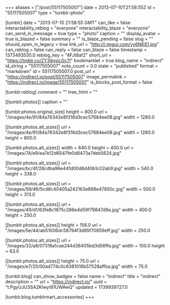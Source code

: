 +++
aliases = ["/post/55117505007"]
date = 2013-07-10T21:58:55Z
id = "55117505007"
type = "tumblr-photo"

[tumblr]
date = "2013-07-10 21:58:55 GMT"
can_like = false
interactability_reblog = "everyone"
interactability_blaze = "everyone"
can_send_in_message = true
type = "photo"
caption = ""
display_avatar = true
is_blazed = false
summary = ""
is_blaze_pending = false
slug = ""
should_open_in_legacy = true
link_url = "http://i.imgur.com/yy6NK61.jpg"
can_reblog = false
can_reply = false
can_blaze = false
timestamp = 1373493535.0
reblog_key = "4FJt8af2"
short_url = "https://tmblr.co/ZY3jbypLGc7l"
bookmarklet = true
blog_name = "indirect"
id_string = "55117505007"
note_count = 0.0
state = "published"
format = "markdown"
id = 55117505007.0
post_url = "https://indirect.io/post/55117505007"
image_permalink = "https://indirect.io/image/55117505007"
is_blocks_post_format = false

[tumblr.reblog]
comment = ""
tree_html = ""

[[tumblr.photos]]
caption = ""

[tumblr.photos.original_size]
height = 800.0
url = "/images/4e/91/84a76342e8f316d3cec57684ee08.jpg"
width = 1280.0

[[tumblr.photos.alt_sizes]]
url = "/images/4e/91/84a76342e8f316d3cec57684ee08.jpg"
width = 1280.0
height = 800.0

[[tumblr.photos.alt_sizes]]
width = 640.0
height = 400.0
url = "/images/74/e9/ea7e12d6547fe0d8473a7deb5624.jpg"

[[tumblr.photos.alt_sizes]]
url = "/images/bc/4f/28cdba96e441d00d6d40b1c02ab9.jpg"
width = 540.0
height = 338.0

[[tumblr.photos.alt_sizes]]
url = "/images/59/46/5cd8c40405a242163e888e47850c.jpg"
width = 500.0
height = 313.0

[[tumblr.photos.alt_sizes]]
url = "/images/49/d1/63fe8c1875c286e4d59f79847d9a.jpg"
width = 400.0
height = 250.0

[[tumblr.photos.alt_sizes]]
height = 156.0
url = "/images/5e/44/ab51006dc58794f3d85f70859eff.jpg"
width = 250.0

[[tumblr.photos.alt_sizes]]
url = "/images/32/a8/07318a1cae244d38405bd3d56ffa.jpg"
width = 100.0
height = 63.0

[[tumblr.photos.alt_sizes]]
height = 75.0
url = "/images/e7/25/00ad774c0c6381016b57528affba.jpg"
width = 75.0

[tumblr.blog]
can_show_badges = false
name = "indirect"
title = "indirect"
description = ""
url = "https://indirect.io/"
uuid = "t:PgyUJU3SA2Klwyt81UWAwQ"
updated = 1739939727.0

[tumblr.blog.tumblrmart_accessories]
+++
